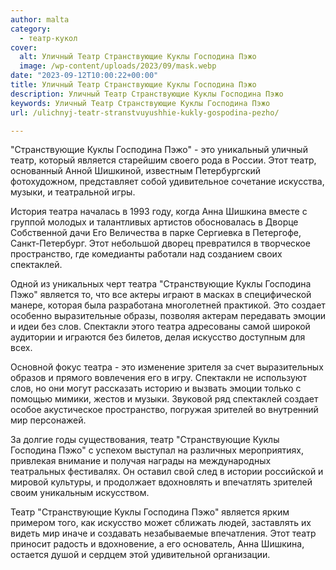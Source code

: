 ```yaml
---
author: malta
category:
  - театр-кукол
cover:
  alt: Уличный Театр Странствующие Куклы Господина Пэжо
  image: /wp-content/uploads/2023/09/mask.webp
date: "2023-09-12T10:00:22+00:00"
title: Уличный Театр Странствующие Куклы Господина Пэжо
description: Уличный Театр Странствующие Куклы Господина Пэжо
keywords: Уличный Театр Странствующие Куклы Господина Пэжо
url: /ulichnyj-teatr-stranstvuyushhie-kukly-gospodina-pezho/

---
```

"Странствующие Куклы Господина Пэжо" \- это уникальный уличный театр, который является старейшим своего рода в России. Этот театр, основанный Анной Шишкиной, известным Петербургский фотохудожном, представляет собой удивительное сочетание искусства, музыки, и театральной игры.

История театра началась в 1993 году, когда Анна Шишкина вместе с группой молодых и талантливых артистов обосновалась в Дворце Собственной дачи Его Величества в парке Сергиевка в Петергофе, Санкт-Петербург. Этот небольшой дворец превратился в творческое пространство, где комедианты работали над созданием своих спектаклей.

Одной из уникальных черт театра "Странствующие Куклы Господина Пэжо" является то, что все актеры играют в масках в специфической манере, которая была разработана многолетней практикой. Это создает особенно выразительные образы, позволяя актерам передавать эмоции и идеи без слов. Спектакли этого театра адресованы самой широкой аудитории и играются без билетов, делая искусство доступным для всех.

Основной фокус театра \- это изменение зрителя за счет выразительных образов и прямого вовлечения его в игру. Спектакли не используют слов, но они могут рассказать историю и вызвать эмоции только с помощью мимики, жестов и музыки. Звуковой ряд спектаклей создает особое акустическое пространство, погружая зрителей во внутренний мир персонажей.

За долгие годы существования, театр "Странствующие Куклы Господина Пэжо" с успехом выступал на различных мероприятиях, привлекая внимание и получая награды на международных театральных фестивалях. Он оставил свой след в истории российской и мировой культуры, и продолжает вдохновлять и впечатлять зрителей своим уникальным искусством.

Театр "Странствующие Куклы Господина Пэжо" является ярким примером того, как искусство может сближать людей, заставлять их видеть мир иначе и создавать незабываемые впечатления. Этот театр приносит радость и вдохновение, а его основатель, Анна Шишкина, остается душой и сердцем этой удивительной организации.
